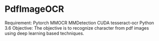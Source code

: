 # PdfImageOCR
Requirement:
Pytorch
MMOCR
MMDetection
CUDA
tesseract-ocr
Python 3.6
Objective:
The objective is to recognize character from pdf images using deep learning based techniques.
